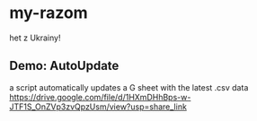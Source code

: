 # my-razom
het z Ukrainy!

## Demo: AutoUpdate   
a script automatically updates a G sheet with the latest .csv data  
https://drive.google.com/file/d/1HXmDHhBps-w-JTF1S_OnZVp3zvQpzUsm/view?usp=share_link
